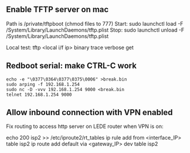 ## Enable TFTP server on mac

Path is /private/tftpboot
(chmod files to 777)
Start: sudo launchctl load -F /System/Library/LaunchDaemons/tftp.plist
Stop: sudo launchctl unload -F /System/Library/LaunchDaemons/tftp.plist


Local test:
tftp <local i/f ip>
binary
trace
verbose
get <filename>

## Redboot serial: make CTRL-C work
```
echo -e "\0377\0364\0377\0375\0006" >break.bin
sudo arping -f 192.168.1.254
sudo nc -D -vvv 192.168.1.254 9000 <break.bin
telnet 192.168.1.254 9000
```

## Allow inbound connection with VPN enabled

Fix routing to access http server on LEDE router when VPN is on:

echo 200 isp2 >> /etc/iproute2/rt_tables
ip rule add from <interface_IP> table isp2
ip route add default via <gateway_IP> dev <interface> table isp2
